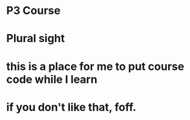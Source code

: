 # P3 Course 
# Plural sight
# 
# this is a place for me to put course code while I learn
#
# if you don't like that, foff.
#

